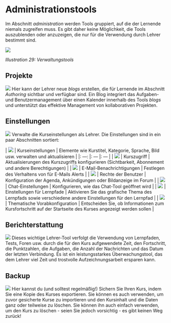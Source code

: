 # Administrationstools

Im Abschnitt _administration_ werden Tools gruppiert, auf die der Lernende niemals zugreifen muss. Es gibt daher keine Möglichkeit, die Tools auszublenden oder anzuzeigen, die nur für die Verwendung durch Lehrer bestimmt sind.

![](../../.gitbook/assets/images31%20%282%29.png)

_Illustration 29: Verwaltungstools_

## Projekte <a id="projects"></a>

![](../../.gitbook/assets/graphics107.png) Hier kann der Lehrer neue _blogs_ erstellen, die für Lernende im Abschnitt _Authoring_ sichtbar und verfügbar sind. Ein Blog integriert das Aufgaben- und Benutzermanagement über einen Kalender innerhalb des Tools _blogs_ und unterstützt das effektive Management von kollaborativen Projekten.

## Einstellungen <a id="settings"></a>

![](../../.gitbook/assets/graphics108.png) Verwalte die Kurseinstellungen als Lehrer. Die Einstellungen sind in ein paar Abschnitten sortiert:

| ![](../../.gitbook/assets/graphics109.png) | Kurseinstellungen | Elemente wie Kurstitel, Kategorie, Sprache, Bild usw. verwalten und aktualisieren |
|: —: |: — |: — |
| ![](../../.gitbook/assets/graphics110.png) | Kurszugriff | Aktualisierungen des Kurszugriffs konfigurieren \(Sichtbarkeit, Abonnement und andere Berechtigungen\) |
| ![](../../.gitbook/assets/images281.png) | E-Mail-Benachrichtigungen | Festlegen des Verhaltens von für E-Mails Alerts |
| ![](../../.gitbook/assets/images282.png) | Rechte der Benutzer | Konfiguration der Agenda, Ankündigungen oder Bildanzeige im Forum |
| ![](../../.gitbook/assets/images283.png) | Chat-Einstellungen | Konfigurieren, wie das Chat-Tool geöffnet wird |
| ![](../../.gitbook/assets/images284.png) | Einstellungen für Lernpfade | Aktivieren Sie das grafische Thema des Lernpfads sowie verschiedene andere Einstellungen für den Lernpfad |
| ![](../../.gitbook/assets/images285.png) | Thematische Vorabkonfiguration | Entscheiden Sie, ob Informationen zum Kursfortschritt auf der Startseite des Kurses angezeigt werden sollen |

## Berichterstattung <a id="reporting"></a>

![](../../.gitbook/assets/graphics113.png) Dieses wichtige Lehrer-Tool verfolgt die Verwendung von Lernpfaden, Tests, Foren usw. durch die für den Kurs aufgewendete Zeit, den Fortschritt, die Punktzahlen, die Aufgaben, die Anzahl der Nachrichten und das Datum der letzten Verbindung. Es ist ein leistungsstarkes Überwachungstool, das dem Lehrer viel Zeit und trostvolle Aufzeichnungsarbeit ersparen kann.

## Backup <a id="backup"></a>

![](../../.gitbook/assets/graphics346%20%281%29.png) Hier kannst du (und solltest regelmäßig!\) Sichern Sie Ihren Kurs, indem Sie eine Kopie des Kurses exportieren. Sie können es auch verwenden, um zuvor gesicherte Kurse zu importieren und den Kursinhalt und die Daten ganz oder teilweise zu löschen. Sie können ihn auch einfach verwenden, um den Kurs zu löschen - seien Sie jedoch vorsichtig - es gibt keinen Weg zurück!